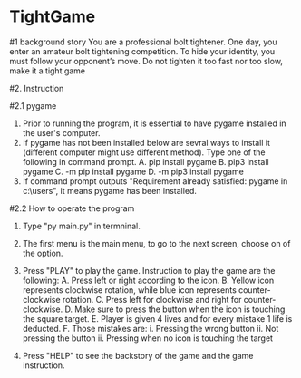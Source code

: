# TightGame

#1 background story
You are a professional bolt tightener. One day, you enter an amateur bolt tightening competition. To hide your identity, you must follow your opponent’s move.  Do not tighten it too fast nor too slow, make it a tight game 


#2. Instruction

#2.1 pygame
1. Prior to running the program, it is essential to have pygame installed in the user's computer.
2. If pygame has not been installed below are sevral ways to install it (different computer might use different method). Type one of the following in command prompt.
    A. pip install pygame
    B. pip3 install pygame
    C. -m pip install pygame
    D. -m pip3 install pygame
3. If command prompt outputs "Requirement already satisfied: pygame in c:\users\", it means pygame has been installed.

#2.2 How to operate the program
1. Type "py main.py" in termninal.
2. The first menu is the main menu, to go to the next screen, choose on of the option.
3. Press "PLAY" to play the game. Instruction to play the game are the following:
    A. Press left or right according to the icon.
    B. Yellow icon represents clockwise rotation, while blue icon represents counter-clockwise rotation.
    C. Press left for clockwise and right for counter-clockwise.
    D. Make sure to press the button when the icon is touching the square target.
    E. Player is given 4 lives and for every mistake 1 life is deducted.
    F. Those mistakes are:
        i. Pressing the wrong button
        ii. Not pressing the button
        ii. Pressing when no icon is touching the target
    
5. Press "HELP" to see the backstory of the game and the game instruction. 
